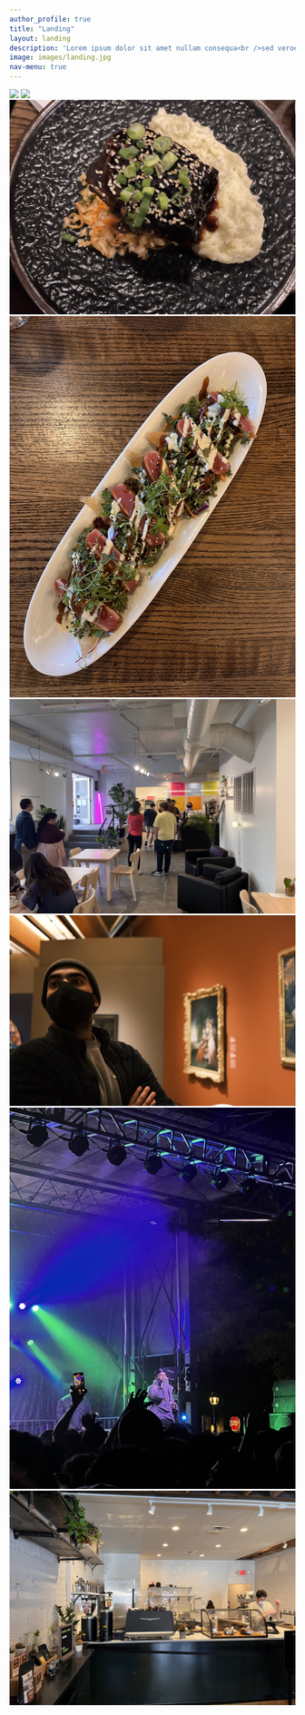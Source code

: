 ```yaml
---
author_profile: true
title: "Landing"
layout: landing
description: 'Lorem ipsum dolor sit amet nullam consequa<br />sed veroeros. tempus adipiscing nulla.'
image: images/landing.jpg
nav-menu: true
---
```

![](/images/IMG_2396.jpeg)
![](/images/IMG_2397.jpeg)
![](/images/IMG_2355.jpg)
![](/images/IMG_2359.jpg)
![](/images/IMG_2247.jpg)
![](/images/IMG_1785.jpeg)
![](/images/IMG_9849.jpg)
![](/images/perennial.jpg)

